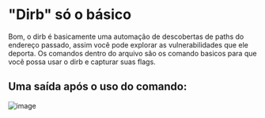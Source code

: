 # "Dirb" só o básico
Bom, o dirb é basicamente uma automação de descobertas de paths do endereço passado, assim você pode explorar as vulnerabilidades que ele deporta.
Os comandos dentro do arquivo são os comando basicos para que você possa usar o dirb e capturar suas flags.
## Uma saída após o uso do comando:
![image](https://github.com/user-attachments/assets/c9ffec41-81f6-4521-874f-e515e0df4b2b)
